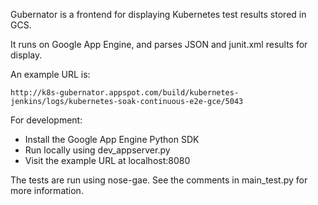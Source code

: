 Gubernator is a frontend for displaying Kubernetes test results stored in GCS.

It runs on Google App Engine, and parses JSON and junit.xml results for display.

An example URL is:

	http://k8s-gubernator.appspot.com/build/kubernetes-jenkins/logs/kubernetes-soak-continuous-e2e-gce/5043

For development:

- Install the Google App Engine Python SDK
- Run locally using dev_appserver.py
- Visit the example URL at localhost:8080

The tests are run using nose-gae. See the comments in main_test.py for more
information.

